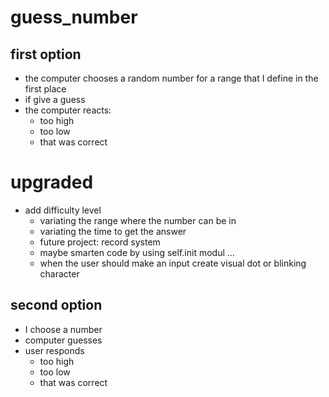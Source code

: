 # guess_number

## first option
- the computer chooses a random number for a range that I define in the first place
- if give a guess 
- the computer reacts: 
    - too high
    - too low
    - that was correct

# upgraded
- add difficulty level
    - variating the range where the number can be in 
    - variating the time to get the answer
    - future project: record system
    - maybe smarten code by using self.init modul ...
    - when the user should make an input create visual dot or blinking character 
    
## second option 
- I choose a number 
- computer guesses 
- user responds
    - too high
    - too low
    - that was correct

